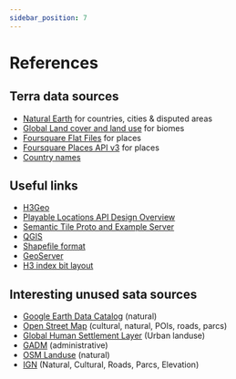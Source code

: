 ```yaml
---
sidebar_position: 7
---
```


# References

## Terra data sources

* [Natural Earth](https://www.naturalearthdata.com/) for countries, cities & disputed areas
* [Global Land cover and land use](https://glad.earthengine.app/view/global-land-cover-land-use-v1#lon=2.0060298696900736;lat=45.990660878201936;zoom=7;) for biomes
* [Foursquare Flat Files](https://developer.foursquare.com/docs/places-database) for places
* [Foursquare Places API v3](https://developer.foursquare.com/docs/places-api-overview) for places
* [Country names](https://stefangabos.github.io/world_countries/)

## Useful links

* [H3Geo](https://h3geo.org/)
* [Playable Locations API Design Overview](https://developers.google.com/maps/documentation/gaming/playable-transition)
* [Semantic Tile Proto and Example Server](https://developers.google.com/maps/documentation/gaming/semantic-tile-transition)
* [QGIS](https://qgis.org/)
* [Shapefile format](https://en.wikipedia.org/wiki/Shapefile)
* [GeoServer](https://geoserver.org/)
* [H3 index bit layout](https://observablehq.com/@nrabinowitz/h3-index-bit-layout?collection=@nrabinowitz/h3)

## Interesting unused sata sources

* [Google Earth Data Catalog](https://developers.google.com/earth-engine/datasets/catalog) (natural)
* [Open Street Map](https://www.openstreetmap.org/#map=6/46.449/2.210) (cultural, natural, POIs, roads, parcs)
* [Global Human Settlement Layer](https://ghsl.jrc.ec.europa.eu/degurbaDefinitions.php) (Urban landuse)
* [GADM](https://gadm.org/data.html) (administrative)
* [OSM Landuse](https://osmlanduse.org/#12/8.7/49.4/0/) (natural)
* [IGN](https://geoservices.ign.fr/catalogue) (Natural, Cultural, Roads, Parcs, Elevation)
